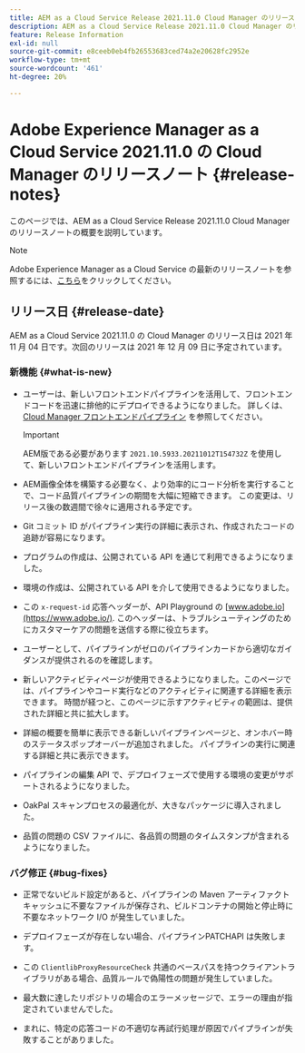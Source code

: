 ```yaml
---
title: AEM as a Cloud Service Release 2021.11.0 Cloud Manager のリリースノート
description: AEM as a Cloud Service Release 2021.11.0 Cloud Manager のリリースノート
feature: Release Information
exl-id: null
source-git-commit: e8ceeb0eb4fb26553683ced74a2e20628fc2952e
workflow-type: tm+mt
source-wordcount: '461'
ht-degree: 20%

---
```


# Adobe Experience Manager as a Cloud Service 2021.11.0 の Cloud Manager のリリースノート {#release-notes}

このページでは、AEM as a Cloud Service Release 2021.11.0 Cloud Manager のリリースノートの概要を説明しています。

>[!NOTE]
>Adobe Experience Manager as a Cloud Service の最新のリリースノートを参照するには、[こちら](https://experienceleague.adobe.com/docs/experience-manager-cloud-service/release-notes/release-notes/release-notes-current.html?lang=ja)をクリックしてください。

## リリース日 {#release-date}

AEM as a Cloud Service 2021.11.0 の Cloud Manager のリリース日は 2021 年 11 月 04 日です。次回のリリースは 2021 年 12 月 09 日に予定されています。

### 新機能 {#what-is-new}

* ユーザーは、新しいフロントエンドパイプラインを活用して、フロントエンドコードを迅速に排他的にデプロイできるようになりました。 詳しくは、 [Cloud Manager フロントエンドパイプライン](/help/implementing/cloud-manager/configuring-pipelines/introduction-ci-cd-pipelines.md#front-end) を参照してください。

   >[!IMPORTANT]
   >AEM版である必要があります `2021.10.5933.20211012T154732Z` を使用して、新しいフロントエンドパイプラインを活用します。

* AEM画像全体を構築する必要なく、より効率的にコード分析を実行することで、コード品質パイプラインの期間を大幅に短縮できます。 この変更は、リリース後の数週間で徐々に適用される予定です。

* Git コミット ID がパイプライン実行の詳細に表示され、作成されたコードの追跡が容易になります。

* プログラムの作成は、公開されている API を通じて利用できるようになりました。

* 環境の作成は、公開されている API を介して使用できるようになりました。

* この `x-request-id` 応答ヘッダーが、API Playground の [www.adobe.io](https://www.adobe.io/). このヘッダーは、トラブルシューティングのためにカスタマーケアの問題を送信する際に役立ちます。

* ユーザーとして、パイプラインがゼロのパイプラインカードから適切なガイダンスが提供されるのを確認します。

* 新しいアクティビティページが使用できるようになりました。このページでは、パイプラインやコード実行などのアクティビティに関連する詳細を表示できます。 時間が経つと、このページに示すアクティビティの範囲は、提供された詳細と共に拡大します。

* 詳細の概要を簡単に表示できる新しいパイプラインページと、オンホバー時のステータスポップオーバーが追加されました。 パイプラインの実行に関連する詳細と共に表示できます。

* パイプラインの編集 API で、デプロイフェーズで使用する環境の変更がサポートされるようになりました。

* OakPal スキャンプロセスの最適化が、大きなパッケージに導入されました。

* 品質の問題の CSV ファイルに、各品質の問題のタイムスタンプが含まれるようになりました。

### バグ修正 {#bug-fixes}

* 正常でないビルド設定があると、パイプラインの Maven アーティファクトキャッシュに不要なファイルが保存され、ビルドコンテナの開始と停止時に不要なネットワーク I/O が発生していました。

* デプロイフェーズが存在しない場合、パイプラインPATCHAPI は失敗します。

* この `ClientlibProxyResourceCheck` 共通のベースパスを持つクライアントライブラリがある場合、品質ルールで偽陽性の問題が発生していました。

* 最大数に達したリポジトリの場合のエラーメッセージで、エラーの理由が指定されていませんでした。

* まれに、特定の応答コードの不適切な再試行処理が原因でパイプラインが失敗することがありました。

